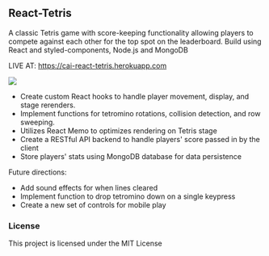 ## React-Tetris

A classic Tetris game with score-keeping functionality allowing players to compete against each other for the top spot on the leaderboard. Build using React and styled-components, Node.js and MongoDB

LIVE AT: https://cai-react-tetris.herokuapp.com

<img src='./misc/your_file.gif'>

- Create custom React hooks to handle player movement, display, and stage rerenders.
- Implement functions for tetromino rotations, collision detection, and row sweeping.
- Utilizes React Memo to optimizes rendering on Tetris stage
- Create a RESTful API backend to handle players' score passed in by the client
- Store players' stats using MongoDB database for data persistence

Future directions:

- Add sound effects for when lines cleared
- Implement function to drop tetromino down on a single keypress
- Create a new set of controls for mobile play

### License

This project is licensed under the MIT License
